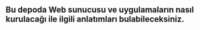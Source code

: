 ## Bu depoda Web sunucusu ve uygulamaların nasıl kurulacağı ile ilgili anlatımları bulabileceksiniz.